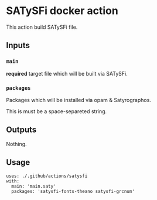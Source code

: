 # SATySFi docker action

This action build SATySFi file.

## Inputs

### `main`

**required** target file which will be built via SATySFi.

### `packages`

Packages which will be installed via opam & Satyrographos.

This is must be a space-separeted string.

## Outputs

Nothing.

## Usage

```
uses: ./.github/actions/satysfi
with:
  main: 'main.saty'
  packages: 'satysfi-fonts-theano satysfi-grcnum'
```
